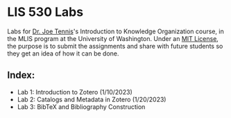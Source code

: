 # LIS 530 Labs
Labs for [Dr. Joe Tennis](http://joseph-t-tennis.squarespace.com/)'s Introduction to Knowledge Organization course, in the MLIS program at the University of Washington.
Under an [MIT License](https://opensource.org/licenses/MIT), the purpose is to submit the assignments and share with future students so they get an idea of how it can be done.

## Index:
- Lab 1: Introduction to Zotero (1/10/2023)
- Lab 2: Catalogs and Metadata in Zotero (1/20/2023)
- Lab 3: BibTeX and Bibliography Construction
